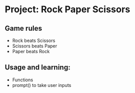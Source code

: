 # Project: Rock Paper Scissors

## Game rules
* Rock beats Scissors
* Scissors beats Paper
* Paper beats Rock

## Usage and learning: 

* Functions
* prompt() to take user inputs